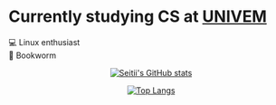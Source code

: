 # Currently studying CS at [UNIVEM](https://www.univem.edu.br/home)

💻 Linux enthusiast\
📖 Bookworm

<div align="center">

[![Seitii's GitHub stats](https://github-readme-stats.vercel.app/api?username=Seitii&show_icons=true&theme=radical)](https://github.com/Seitii/github-readme-stats)

[![Top Langs](https://github-readme-stats.vercel.app/api/top-langs/?username=Seitii&layout=compact&show_icons=true&theme=radical)](https://github.com/Seitii/github-readme-stats)

<div/>





<!--
**Domnus/Domnus** is a ✨ _special_ ✨ repository because its `README.md` (this file) appears on your GitHub profile.

Here are some ideas to get you started:

- 🔭 I’m currently working on ...
- 🌱 I’m currently learning ...
- 👯 I’m looking to collaborate on ...
- 🤔 I’m looking for help with ...
- 💬 Ask me about ...
- 📫 How to reach me: ...
- 😄 Pronouns: ...
- ⚡ Fun fact: ...
-->
